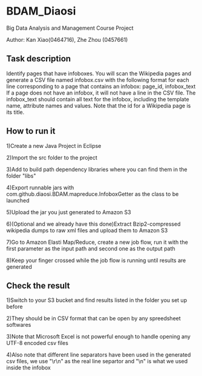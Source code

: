 BDAM_Diaosi
===========

Big Data Analysis and Management Course Project

Author: Kan Xiao(0464716), Zhe Zhou (0457661)

## Task description
Identify pages that have infoboxes. You will scan the Wikipedia pages and generate a CSV file named infobox.csv with the following format for each line corresponding to a page that contains an infobox: <cade>page_id, infobox_text</code>
If a page does not have an infobox, it will not have a line in the CSV file. The infobox_text should contain all text for the infobox, including the template name, attribute names and values.
Note that the id for a Wikipedia page is its title.


## How to run it

1)Create a new Java Project in Eclipse

2)Import the src folder to the project

3)Add to build path dependency libraries where you can find them in the folder "libs"

4)Export runnable jars with com.github.diaosi.BDAM.mapreduce.InfoboxGetter as the class to be launched

5)Upload the jar you just generated to Amazon S3

6)(Optional and we already have this done)Extract Bzip2-compressed wikipedia dumps to raw xml files and upload them to Amazon S3

7)Go to Amazon Elasti Map/Reduce, create a new job flow, run it with the first parameter as the input path and second one as the output path

8)Keep your finger crossed while the job flow is running until results are generated

## Check the result

1)Switch to your S3 bucket and find results listed in the folder you set up before

2)They should be in CSV format that can be open by any spreedsheet softwares

3)Note that Microsoft Excel is not powerful enough to handle opening any UTF-8 encoded csv files

4)Also note that different line separators have been used in the generated csv files, we use "\r\n" as the real line separtor and "\n" is what we used inside the infobox